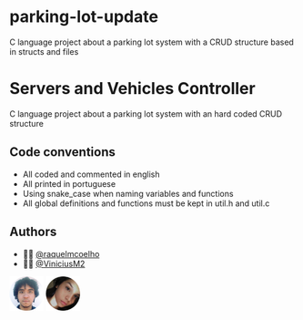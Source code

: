 # parking-lot-update
C language project about a parking lot system with a CRUD structure based in structs and files

# Servers and Vehicles Controller
C language project about a parking lot system with an hard coded CRUD structure


## Code conventions
- All coded and commented in english
- All printed in portuguese
- Using snake_case when naming variables and functions
- All global definitions and functions must be kept in util.h and util.c

## Authors

-  👩‍💻 [@raquelmcoelho](https://www.github.com/raquelmcoelho)
-  👩‍💻 [@ViniciusM2](https://www.github.com/ViniciusM2)


<img src="https://github.com/raquelmcoelho/c-project/blob/main/authors/menezes.png" width="60"/>
<img src="https://github.com/raquelmcoelho/c-project/blob/main/authors/raquel.png" width="60"/>
